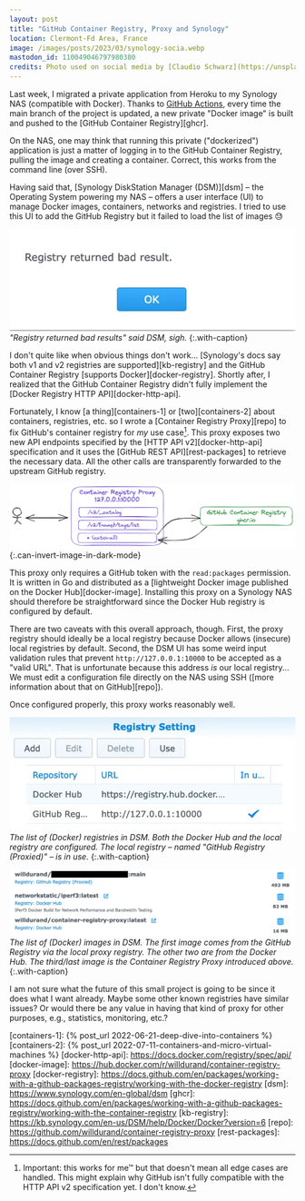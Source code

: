 ```yaml
---
layout: post
title: "GitHub Container Registry, Proxy and Synology"
location: Clermont-Fd Area, France
image: /images/posts/2023/03/synology-socia.webp
mastodon_id: 110049046797980380
credits: Photo used on social media by [Claudio Schwarz](https://unsplash.com/@purzlbaum).
---
```


Last week, I migrated a private application from Heroku to my Synology NAS
(compatible with Docker). Thanks to [GitHub Actions][actions], every time the
main branch of the project is updated, a new private "Docker image" is built and
pushed to the [GitHub Container Registry][ghcr].

On the NAS, one may think that running this private ("dockerized") application
is just a matter of logging in to the GitHub Container Registry, pulling the
image and creating a container. Correct, this works from the command line (over
SSH).

Having said that, [Synology DiskStation Manager (DSM)][dsm] – the Operating
System powering my NAS – offers a user interface (UI) to manage Docker images,
containers, networks and registries. I tried to use this UI to add the GitHub
Registry but it failed to load the list of images 😓

![](/images/posts/2023/03/synology-error-registry.webp)
_"Registry returned bad results" said DSM, sigh._
{:.with-caption}

I don't quite like when obvious things don't work... [Synology's docs say both
v1 and v2 registries are supported][kb-registry] and the GitHub Container
Registry [supports Docker][docker-registry]. Shortly after, I realized that the
GitHub Container Registry didn't fully implement the [Docker Registry HTTP
API][docker-http-api].

Fortunately, I know [a thing][containers-1] or [two][containers-2] about
containers, registries, etc. so I wrote a [Container Registry Proxy][repo] to
fix GitHub's container registry for _my_ use case[^1]. This proxy exposes two
new API endpoints specified by the [HTTP API v2][docker-http-api] specification
and it uses the [GitHub REST API][rest-packages] to retrieve the necessary data.
All the other calls are transparently forwarded to the upstream GitHub registry.

[^1]: Important: this works for me™ but that doesn't mean all edge cases are handled. This might explain why GitHub isn't fully compatible with the HTTP API v2 specification yet. I don't know.

![](/images/posts/2023/03/container-registry-proxy.webp)
{:.can-invert-image-in-dark-mode}

This proxy only requires a GitHub token with the `read:packages` permission.  It
is written in Go and distributed as a [lightweight Docker image published on the
Docker Hub][docker-image]. Installing this proxy on a Synology NAS should
therefore be straightforward since the Docker Hub registry is configured by
default.

There are two caveats with this overall approach, though. First, the proxy
registry should ideally be a local registry because Docker allows (insecure)
local registries by default. Second, the DSM UI has some weird input validation
rules that prevent `http://127.0.0.1:10000` to be accepted as a "valid URL".
That is unfortunate because this address *is* our local registry... We must edit
a configuration file directly on the NAS using SSH ([more information about that
on GitHub][repo]).

Once configured properly, this proxy works reasonably well.

![](/images/posts/2023/03/synology-registry-setting.webp)
_The list of (Docker) registries in DSM. Both the Docker Hub and the local
registry are configured. The local registry – named "GitHub Registry (Proxied)"
– is in use._
{:.with-caption}

![](/images/posts/2023/03/synology-docker-images.webp)
_The list of (Docker) images in DSM. The first image comes from the GitHub
Registry via the local proxy registry. The other two are from the Docker Hub.
The third/last image is the Container Registry Proxy introduced above._
{:.with-caption}

I am not sure what the future of this small project is going to be since it does
what I want already. Maybe some other known registries have similar issues?  Or
would there be any value in having that kind of proxy for other purposes, e.g.,
statistics, monitoring, etc.?

[actions]: https://docs.github.com/en/actions
[containers-1]: {% post_url 2022-06-21-deep-dive-into-containers %}
[containers-2]: {% post_url 2022-07-11-containers-and-micro-virtual-machines %}
[docker-http-api]: https://docs.docker.com/registry/spec/api/
[docker-image]: https://hub.docker.com/r/willdurand/container-registry-proxy
[docker-registry]: https://docs.github.com/en/packages/working-with-a-github-packages-registry/working-with-the-docker-registry
[dsm]: https://www.synology.com/en-global/dsm
[ghcr]: https://docs.github.com/en/packages/working-with-a-github-packages-registry/working-with-the-container-registry
[kb-registry]: https://kb.synology.com/en-us/DSM/help/Docker/Docker?version=6
[repo]: https://github.com/willdurand/container-registry-proxy
[rest-packages]: https://docs.github.com/en/rest/packages
